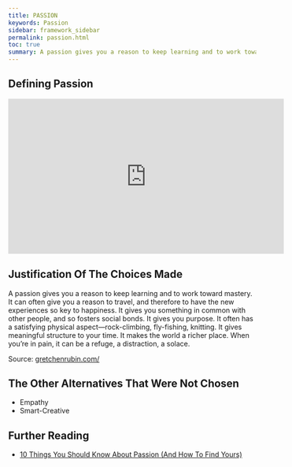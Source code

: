 ```yaml
---
title: PASSION
keywords: Passion
sidebar: framework_sidebar
permalink: passion.html
toc: true
summary: A passion gives you a reason to keep learning and to work toward mastery
---
```


## Defining Passion
<iframe width="560" height="315" src="https://www.youtube.com/embed/D1R-jKKp3NA" frameborder="0" allowfullscreen></iframe>

## Justification Of The Choices Made
A passion gives you a reason to keep learning and to work toward mastery. It can often give you a reason to travel, and therefore to have the new experiences so key to happiness. It gives you something in common with other people, and so fosters social bonds. It gives you purpose. It often has a satisfying physical aspect—rock-climbing, fly-fishing, knitting. It gives meaningful structure to your time. It makes the world a richer place. When you’re in pain, it can be a refuge, a distraction, a solace.

Source: [gretchenrubin.com/](http://gretchenrubin.com/happiness_project/2007/04/why_passion_is_/)

## The Other Alternatives That Were Not Chosen
* Empathy
* Smart-Creative

## Further Reading
* [10 Things You Should Know About Passion (And How To Find Yours)](http://www.hongkiat.com/blog/finding-passion/)
